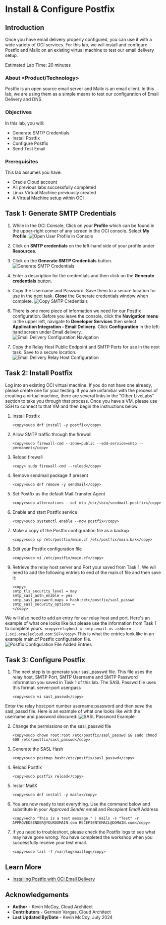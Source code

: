 # Install & Configure Postfix

## Introduction

Once you have email delivery properly configured, you can use it with a wide variety of OCI services. For this lab, we will install and configure Postfix and Mailx on an existing virtual machine to test our email delivery setup.

Estimated Lab Time: 20 minutes

### About <Product/Technology>
Postfix is an open source email server and Mailx is an email client. In this lab, we are using them as a simple means to test our configuration of Email Delivery and DNS.

### Objectives

In this lab, you will:
* Generate SMTP Credentials
* Install Postfix
* Configure Postfix
* Send Test Email

### Prerequisites

This lab assumes you have:
* Oracle Cloud account
* All previous labs successfully completed
* Linux Virtual Machine previously created
* A Virtual Machine setup within OCI


## Task 1: Generate SMTP Credentials

1. While in the OCI Console, Click on your **Profile** which can be found in the upper-right corner of any screen in the OCI console. Select **My Profile**.
![Open User Profile in Console](images/picture1.png)

2. Click on **SMTP credentials** on the left-hand side of your profile under **Resources**.

3. Click on the **Generate SMTP Credentials** button.
![Generate SMTP Credentials](images/picture2.png)

4. Enter a description for the credentials and then click on the **Generate credentials** button.

5. Copy the Username and Password. Save them to a secure location for use in the next task. **Close** the Generate credentials window when complete.
![Copy SMTP Credentials](images/picture3.png)

6. There is one more piece of information we need for our Postfix configuration. Before you leave the console, click the **Navigation menu** in the upper left, navigate to **Developer Services** then select **Application Integration - Email Delivery**. Click **Configuration** in the left-hand screen under Email delivery.
![Email Delivery Configuration Navigation](images/picture4.png)

6. Copy the Relay Host Public Endpoint and SMTP Ports for use in the next task. Save to a secure location.
![Email Delivery Relay Host Configuration](images/picture5.png)

## Task 2: Install Postfix
Log into an existing OCI virtual machine. If you do not have one already, please create one for your testing. If you are unfamiliar with the process of creating a virtual machine, there are several links in the "Other LiveLabs" section to take you through that process. Once you have a VM, please use SSH to connect to that VM and then begin the instructions below.
1. Install Postfix
    ```
    <copy>sudo dnf install -y postfix</copy>
    ```
2. Allow SMTP traffic through the firewall
    ```
    <copy>sudo firewall-cmd --zone=public --add-service=smtp --permanent</copy>
    ```
3. Reload firewall
    ```
    <copy> sudo firewall-cmd --reload</copy>
    ```
4. Remove sendmail package if present
    ```
    <copy>sudo dnf remove -y sendmail</copy>
    ```
5. Set Postfix as the default Mail Transfer Agent
    ```
    <copy>sudo alternatives --set mta /usr/sbin/sendmail.postfix</copy>
    ```
6. Enable and start Postfix service
    ```
    <copy>sudo systemctl enable --now postfix</copy>
    ```
7. Make a copy of the Postfix configuration file as a backup
    ```
    <copy>sudo cp /etc/postfix/main.cf /etc/postfix/main.bak</copy>
    ```
8. Edit your Postfix configuration file
    ```
    <copy>sudo vi /etc/postfix/main.cf</copy>
    ```
9.  Retrieve the relay host server and Port your saved from Task 1. We will need to add the following entries to end of the main.cf file and then save it:
    ```
    <copy>
    smtp_tls_security_level = may
    smtp_sasl_auth_enable = yes
    smtp_sasl_password_maps = hash:/etc/postfix/sasl_passwd
    smtp_sasl_security_options =
    </copy>
    ```
We will also need to add an entry for our relay host and port. Here's an example of what one looks like but please use the information from Task 1 to complete yours.
    ```
    <copy>relayhost = smtp.email.us-ashburn-1.oci.oraclecloud.com:587</copy>
    ```
This is what the entries look like in an example main.cf Postfix configuration file.
![Postfix Configuration File Added Entries](images/picture6.png)

## Task 3: Configure Postfix
1. The next step is to generate your sasl_passwd file. This file uses the relay host, SMTP Port, SMTP Username and SMTP Password information you saved in Task 1 of this lab. The SASL Passwd file uses this format.
server:port user:pass
    ```
    <copy>sudo vi sasl_passwd</copy>
    ```
Enter the relay host:port number username:password and then *save* the sasl_passd file. Here is an example of what one looks like with the username and password obscured:
![SASL Password Example](images/picture7.png)

2. Change the permissions on the sasl_passwd file
    ```
    <copy>sudo chown root:root /etc/postfix/sasl_passwd && sudo chmod 600 /etc/postfix/sasl_passwd</copy>
    ```
3. Generate the SASL Hash
    ```
    <copy>sudo postmap hash:/etc/postfix/sasl_passwd</copy>
    ```
4. Reload Postfix
    ```
    <copy>sudo postfix reload</copy>
    ```
5. Install MailX
    ```
    <copy>sudo dnf install -y mailx</copy>
    ```
6. You are now ready to test everything. Use the command below and substitute in your *Approved Sender* email and *Recepient Email* Address
    ```
    <copy>echo "This is a test message." | mailx -s "Test" -r APPROVEDSENDER@YOURDOMAIN.com RECEPIENTEMAIL@DOMAIN.com</copy>
    ```
7. If you need to troubleshoot, please check the Postfix logs to see what may have gone wrong. You have completed the workshop when you successfully receive your test email.
    ```
    <copy>sudo tail -f /var/log/maillog</copy>
    ```
## Learn More

* [Installing Postfix with OCI Email Delivery](https://docs.oracle.com/en-us/iaas/Content/Email/Reference/postfix.htm)

## Acknowledgements
* **Author** - Kevin McCoy, Cloud Architect
* **Contributors** -  Germain Vargas, Cloud Architect
* **Last Updated By/Date** - Kevin McCoy, July 2024
